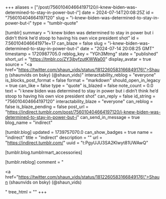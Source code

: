 +++
aliases = ["/post/756010404664197120/i-knew-biden-was-determined-to-stay-in-power-but-i"]
date = 2024-07-14T20:08:25Z
id = "756010404664197120"
slug = "i-knew-biden-was-determined-to-stay-in-power-but-i"
type = "tumblr-quote"

[tumblr]
summary = "i knew biden was determined to stay in power but i didn’t think he’d stoop to having his own vice president shot"
id = 7.560104046641971e+17
can_blaze = false
slug = "i-knew-biden-was-determined-to-stay-in-power-but-i"
date = "2024-07-14 20:08:25 GMT"
timestamp = 1720987705.0
reblog_key = "YGh3Mtmg"
state = "published"
short_url = "https://tmblr.co/ZY3jbyfzutKWWa00"
display_avatar = true
source = "<a href=\"https://twitter.com/shaun_vids/status/1812260583166849176\">Shaun (shaunvids on bsky) (@shaun_vids)</a>"
interactability_reblog = "everyone"
is_blocks_post_format = false
format = "markdown"
should_open_in_legacy = true
can_like = false
type = "quote"
is_blazed = false
note_count = 0.0
text = "i knew biden was determined to stay in power but i didn&rsquo;t think he&rsquo;d stoop to having his own vice president shot"
can_reply = false
id_string = "756010404664197120"
interactability_blaze = "everyone"
can_reblog = false
is_blaze_pending = false
post_url = "https://indirect.tumblr.com/post/756010404664197120/i-knew-biden-was-determined-to-stay-in-power-but-i"
can_send_in_message = true
blog_name = "indirect"

[tumblr.blog]
updated = 1739757070.0
can_show_badges = true
name = "indirect"
title = "indirect"
description = ""
url = "https://indirect.tumblr.com/"
uuid = "t:PgyUJU3SA2Klwyt81UWAwQ"

[tumblr.blog.tumblrmart_accessories]

[tumblr.reblog]
comment = "<p><a href=\"https://twitter.com/shaun_vids/status/1812260583166849176\">Shaun (shaunvids on bsky) (@shaun_vids)</a></p>"
tree_html = ""
+++
